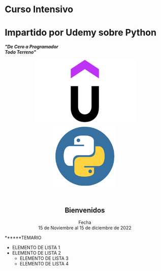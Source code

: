 # Curso Intensivo
# Impartido por Udemy sobre Python
***"De Cero a Programador  
Todo Terreno"***

<div align="center">
<a href="https://www.udemy.com/"><img src="https://github.com/MikeeMP25/Curso_UdemyPython/blob/main/Imagenes/Udemy.png" width="320" height="200" title="Udemy"/></a>
  <a href="https://www.python.org/"><img src="https://github.com/MikeeMP25/Curso_UdemyPython/blob/main/Imagenes/python_logo.png" width="200" height="210" title="Python"/></a><br>
  <br>
<h2>Bienvenidos</h2>
  <label>Fecha</label><br>
  <label>15 de Noviembre al 15 de diciembre de 2022</label>
</div>

******TEMARIO 

 - ELEMENTO DE LISTA 1
- ELEMENTO DE LISTA 2
     - ELEMENTO DE LISTA 3 
     - ELEMENTO DE LISTA 4



